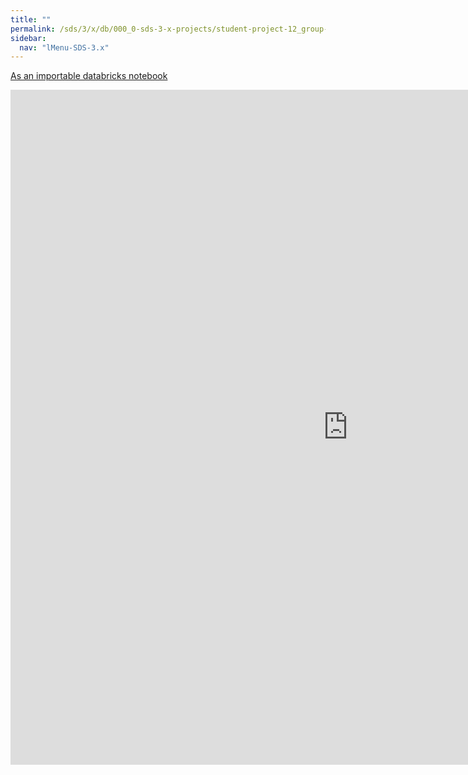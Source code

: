 ```yaml
---
title: ""
permalink: /sds/3/x/db/000_0-sds-3-x-projects/student-project-12_group-CovidPandemic/06_DataPredicton_LR/
sidebar:
  nav: "lMenu-SDS-3.x"
---
```


[As an importable databricks notebook](https://lamastex.github.io/scalable-data-science/sds/3/x/db/000_0-sds-3-x-projects/student-project-12_group-CovidPandemic/06_DataPredicton_LR.html)

<iframe src="https://lamastex.github.io/scalable-data-science/sds/3/x/db/000_0-sds-3-x-projects/student-project-12_group-CovidPandemic/06_DataPredicton_LR.html" width="1080" height="1080" frameborder="0"></iframe>
